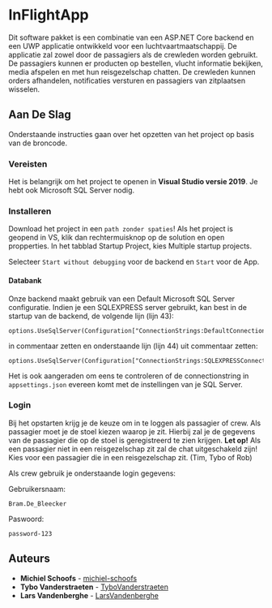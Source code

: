 

# InFlightApp

Dit software pakket is een combinatie van een ASP.NET Core backend en een UWP applicatie ontwikkeld voor een luchtvaartmaatschappij. De applicatie zal zowel door de passagiers als de crewleden worden gebruikt. De passagiers kunnen er producten op bestellen, vlucht informatie bekijken, media afspelen en met hun reisgezelschap chatten. De crewleden kunnen orders afhandelen, notificaties versturen en passagiers van zitplaatsen wisselen.

## Aan De Slag

Onderstaande instructies gaan over het opzetten van het project op basis van de broncode.

### Vereisten
Het is belangrijk om het project te openen in **Visual Studio versie 2019**. Je hebt ook Microsoft SQL Server nodig.

### Installeren
Download het project in een `path zonder spaties`! 
Als het project is geopend in VS, klik dan rechtermuisknop op de solution  en open propperties. In het tabblad  Startup Project, kies Multiple startup projects. 

Selecteer `Start without debugging` voor de backend en `Start` voor de App.

#### Databank
Onze backend maakt gebruik van een Default Microsoft SQL Server configuratie. Indien je een SQLEXPRESS server gebruikt, kan best in de startup van de backend, de volgende lijn (lijn 43):
```
options.UseSqlServer(Configuration["ConnectionStrings:DefaultConnection"]);
```
in commentaar zetten en onderstaande lijn (lijn 44) uit commentaar zetten:
```
options.UseSqlServer(Configuration["ConnectionStrings:SQLEXPRESSConnection"]);
```
Het is ook aangeraden om eens te controleren of de connectionstring in `appsettings.json` evereen komt met de instellingen van je SQL Server.

### Login
Bij het opstarten krijg je de keuze om in te loggen als passagier of crew.
Als passagier moet je de stoel kiezen waarop je zit. Hierbij zal je de gegevens van de passagier die op de stoel is geregistreerd te zien krijgen. **Let op!** Als een passagier niet in een reisgezelschap zit zal de chat uitgeschakeld zijn! Kies voor een passagier die in een reisgezelschap zit. (Tim, Tybo of Rob)

Als crew gebruik je onderstaande login gegevens:

Gebruikersnaam:
```
Bram.De_Bleecker
```

Paswoord:
```
password-123
```
## Auteurs

* **Michiel Schoofs** - [michiel-schoofs](https://github.com/michiel-schoofs)
* **Tybo Vanderstraeten** - [TyboVanderstraeten](https://github.com/TyboVanderstraeten)
* **Lars Vandenberghe** - [LarsVandenberghe](https://github.com/LarsVandenberghe)
